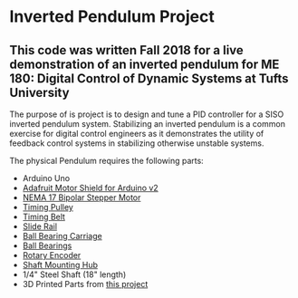 # Inverted Pendulum Project

## This code was written Fall 2018 for a live demonstration of an inverted pendulum for ME 180: Digital Control of Dynamic Systems at Tufts University

The purpose of is project is to design and tune a PID controller for a SISO inverted pendulum system. Stabilizing an inverted pendulum is a common exercise for digital control engineers as it demonstrates the utility of feedback control systems in stabilizing otherwise unstable systems.

The physical Pendulum requires the following parts:

* Arduino Uno
* <a href="https://www.adafruit.com/product/1438">Adafruit Motor Shield for Arduino v2</a> 
* <a href="https://www.adafruit.com/product/324">NEMA 17 Bipolar Stepper Motor</a> 
* <a href="https://www.adafruit.com/product/1253">Timing Pulley</a> 
* <a href="https://www.adafruit.com/product/1184">Timing Belt</a> 
* <a href="https://www.adafruit.com/product/1861">Slide Rail</a> 
* <a href="https://www.adafruit.com/product/1866">Ball Bearing Carriage</a> 
* <a href="https://www.adafruit.com/product/1178">Ball Bearings</a> 
* <a href="https://www.robotshop.com/en/6mm-rotary-encoder-1024-p-r.html?gclid=Cj0KCQjwi8fdBRCVARIsAEkDvnKD4ZyV829t6cNGLoy-b9RAKCcZPNsHa56aceI0siQbEQPnDEmfI68aAoJGEALw_wcB">Rotary Encoder</a> 
* <a href="https://www.robotshop.com/en/set-screw-hub-6mm.html">Shaft Mounting Hub</a> 
* 1/4" Steel Shaft (18" length)
* 3D Printed Parts from <a href="https://learn.adafruit.com/bluetooth-motorized-camera-slider">this project</a>
